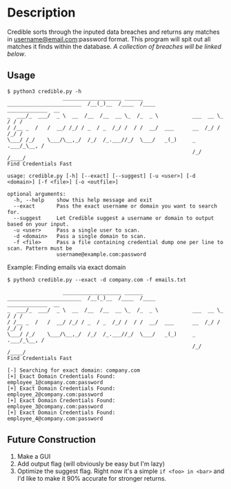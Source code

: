 # Description

Credible sorts through the inputed data breaches and returns any matches in username@email.com:password format. This program will spit out all matches it finds within the database. *A collection of breaches will be linked below*.

## Usage
```
$ python3 credible.py -h
                  ___________________ ______                                 
________________________  /__(_)__  /____  /____            _____________  __
_  ___/_  ___/  _ \  __  /__  /__  __ \_  /_  _ \           ___  __ \_  / / /
/ /__ _  /   /  __/ /_/ / _  / _  /_/ /  / /  __/  ___      __  /_/ /  /_/ / 
\___/ /_/    \___/\__,_/  /_/  /_.___//_/  \___/   _(_)     _  .___/_\__, /  
                                                            /_/     /____/   
Find Credentials Fast

usage: credible.py [-h] [--exact] [--suggest] [-u <user>] [-d <domain>] [-f <file>] [-o <outfile>]

optional arguments:
  -h, --help    show this help message and exit
  --exact       Pass the exact username or domain you want to search for.
  --suggest     Let Credible suggest a username or domain to output based on your input.
  -u <user>     Pass a single user to scan.
  -d <domain>   Pass a single domain to scan.
  -f <file>     Pass a file containing credential dump one per line to scan. Pattern must be
                username@example.com:password
```
Example: Finding emails via exact domain
```
$ python3 credible.py --exact -d company.com -f emails.txt

                  ___________________ ______                                 
________________________  /__(_)__  /____  /____            _____________  __
_  ___/_  ___/  _ \  __  /__  /__  __ \_  /_  _ \           ___  __ \_  / / /
/ /__ _  /   /  __/ /_/ / _  / _  /_/ /  / /  __/  ___      __  /_/ /  /_/ / 
\___/ /_/    \___/\__,_/  /_/  /_.___//_/  \___/   _(_)     _  .___/_\__, /  
                                                            /_/     /____/   
Find Credentials Fast

[-] Searching for exact domain: company.com
[+] Exact Domain Credentials Found:      employee_1@company.com:password
[+] Exact Domain Credentials Found:      employee_2@company.com:password
[+] Exact Domain Credentials Found:      employee_3@company.com:password
[+] Exact Domain Credentials Found:      employee_4@company.com:password
```

## Future Construction 

1. Make a GUI 
2. Add output flag (will obviously be easy but I'm lazy)   
3. Optimize the suggest flag. Right now it's a simple `if <foo> in <bar>` and I'd like to make it 90% accurate for stronger returns.
